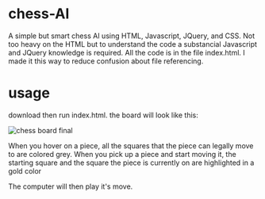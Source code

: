 # chess-AI
A simple but smart chess AI using HTML, Javascript, JQuery, and CSS.
Not too heavy on the HTML but to understand the code a substancial Javascript and JQuery knowledge is required.
All the code is in the file index.html.
I made it this way to reduce confusion about file referencing. 

# usage
download then run index.html.
the board will look like this:

![chess board final](https://user-images.githubusercontent.com/82123863/114012314-2caa1f00-9834-11eb-8367-7ad24712b57c.png)


When you hover on a piece, all the squares that the piece can legally move to are colored grey. When you pick up a piece and start moving it, the starting square and the square the piece is currently on are highlighted in a gold color 

The computer will then play it's move.
